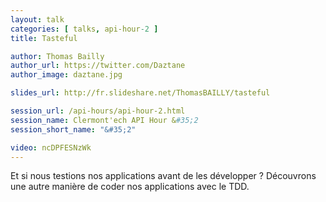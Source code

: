 ```yaml
---
layout: talk
categories: [ talks, api-hour-2 ]
title: Tasteful

author: Thomas Bailly
author_url: https://twitter.com/Daztane
author_image: daztane.jpg

slides_url: http://fr.slideshare.net/ThomasBAILLY/tasteful

session_url: /api-hours/api-hour-2.html
session_name: Clermont'ech API Hour &#35;2
session_short_name: "&#35;2"

video: ncDPFESNzWk
---
```


Et si nous testions nos applications avant de les développer ? Découvrons une
autre manière de coder nos applications avec le TDD.
